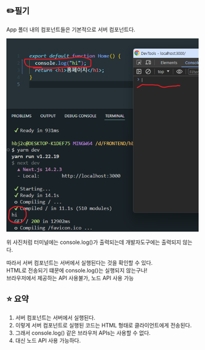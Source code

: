 ## ✏️필기

App 폴더 내의 컴포넌트들은 기본적으로 서버 컴포넌트다.

![alt text](image-1.png)

위 사진처럼 터미널에는 console.log()가 출력되는데
개발자도구에는 출력되지 않는다.

따라서 서버 컴포넌트는 서버에서 실행된다는 것을 확인할 수 있다.  
HTML로 전송되기 떄문에 console.log()는 실행되지 않는구나!  
브라우저에서 제공하는 API 사용불가, 노드 API 사용 가능

## ⭐ 요약

1. 서버 컴포넌트는 서버에서 실행된다.
2. 이렇게 서버 컴포넌트로 실행된 코드는 HTML 형태로 클라이언트에게 전송된다.
3. 그래서 console.log() 같은 브라우저 APIs는 사용할 수 없다.
4. 대신 노드 API 사용 가능하다.
